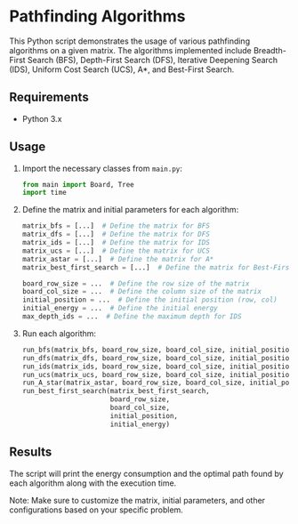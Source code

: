 # Pathfinding Algorithms

This Python script demonstrates the usage of various pathfinding algorithms on a given matrix. The algorithms implemented include Breadth-First Search (BFS), Depth-First Search (DFS), Iterative Deepening Search (IDS), Uniform Cost Search (UCS), A*, and Best-First Search.

## Requirements
- Python 3.x

## Usage

1. Import the necessary classes from `main.py`:

    ```python
    from main import Board, Tree
    import time
    ```

2. Define the matrix and initial parameters for each algorithm:

    ```python
    matrix_bfs = [...]  # Define the matrix for BFS
    matrix_dfs = [...]  # Define the matrix for DFS
    matrix_ids = [...]  # Define the matrix for IDS
    matrix_ucs = [...]  # Define the matrix for UCS
    matrix_astar = [...]  # Define the matrix for A*
    matrix_best_first_search = [...]  # Define the matrix for Best-First Search

    board_row_size = ...  # Define the row size of the matrix
    board_col_size = ...  # Define the column size of the matrix
    initial_position = ...  # Define the initial position (row, col)
    initial_energy = ...  # Define the initial energy
    max_depth_ids = ...  # Define the maximum depth for IDS
    ```

3. Run each algorithm:

    ```python
    run_bfs(matrix_bfs, board_row_size, board_col_size, initial_position, initial_energy)
    run_dfs(matrix_dfs, board_row_size, board_col_size, initial_position, initial_energy)
    run_ids(matrix_ids, board_row_size, board_col_size, initial_position, initial_energy, max_depth_ids)
    run_ucs(matrix_ucs, board_row_size, board_col_size, initial_position, initial_energy)
    run_A_star(matrix_astar, board_row_size, board_col_size, initial_position, initial_energy)
    run_best_first_search(matrix_best_first_search, 
                          board_row_size, 
                          board_col_size, 
                          initial_position, 
                          initial_energy)
    ```

## Results

The script will print the energy consumption and the optimal path found by each algorithm along with the execution time.

Note: Make sure to customize the matrix, initial parameters, and other configurations based on your specific problem.